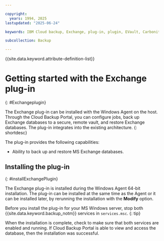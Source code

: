 ```yaml
---

copyright:
  years: 1994, 2025
lastupdated: "2025-06-24"

keywords: IBM Cloud backup, Exchange, plug-in, plugin, EVault, Carbonite

subcollection: Backup

---
```

{{site.data.keyword.attribute-definition-list}}

# Getting started with the Exchange plug-in
{: #Exchangeplugin}

The Exchange plug-in can be installed with the Windows Agent on the host. Through the Cloud Backup Portal, you can configure jobs, back up Exchange databases to a secure, remote vault, and restore Exchange databases. The plug-in integrates into the existing architecture.
{: shortdesc}

The plug-in provides the following capabilities:
- Ability to back up and restore MS Exchange databases.

## Installing the plug-in
{: #installExchangePlugin}

The Exchange plug-in is installed during the Windows Agent 64-bit installation. The plug-in can be installed at the same time as the Agent or it can be installed later, by rerunning the installation with the **Modify** option.

Before you install the plug-in for your MS Windows server, stop both {{site.data.keyword.backup_notm}} services in `services.msc`.
{: tip}

When the installation is complete, check to make sure that both services are enabled and running. If Cloud Backup Portal is able to view and access the database, then the installation was successful.
